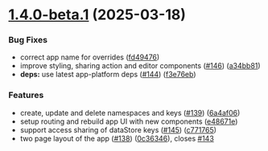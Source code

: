 # [1.4.0-beta.1](https://github.com/dhis2/datastore-app/compare/v1.3.5...v1.4.0-beta.1) (2025-03-18)


### Bug Fixes

* correct app name for overrides ([fd49476](https://github.com/dhis2/datastore-app/commit/fd49476b65da978500fe2ed172efd7c38d60c832))
* improve styling, sharing action and editor components ([#146](https://github.com/dhis2/datastore-app/issues/146)) ([a34bb81](https://github.com/dhis2/datastore-app/commit/a34bb8104485aba784eb3dabffa205756acce114))
* **deps:** use latest app-platform deps ([#144](https://github.com/dhis2/datastore-app/issues/144)) ([f3e76eb](https://github.com/dhis2/datastore-app/commit/f3e76ebf96fe035d2854e51efe1a797a8e51e584))


### Features

* create, update and delete namespaces and keys ([#139](https://github.com/dhis2/datastore-app/issues/139)) ([6a4af06](https://github.com/dhis2/datastore-app/commit/6a4af061b709b5ecfe548e9b254253155c801a32))
* setup routing and rebuild app UI with new components ([e48671e](https://github.com/dhis2/datastore-app/commit/e48671eb906cd4c2fccdee571a47d87df5c85616))
* support access sharing of dataStore keys ([#145](https://github.com/dhis2/datastore-app/issues/145)) ([c771765](https://github.com/dhis2/datastore-app/commit/c771765de668902a27d99adf83e340f03d623514))
* two page layout of the app ([#138](https://github.com/dhis2/datastore-app/issues/138)) ([0c36346](https://github.com/dhis2/datastore-app/commit/0c36346e7185e18f518a914ade5b5fbe56cc88a2)), closes [#143](https://github.com/dhis2/datastore-app/issues/143)
